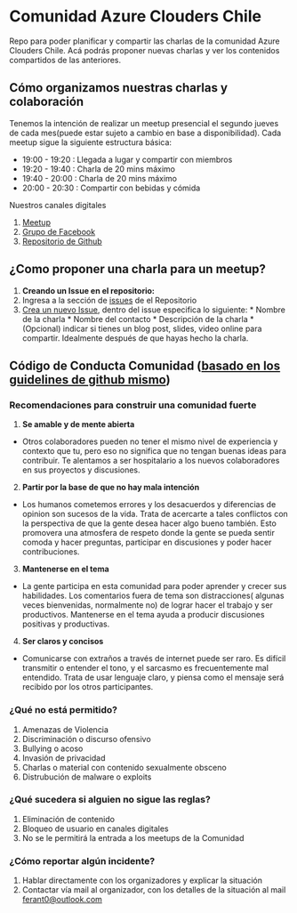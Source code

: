# Comunidad Azure Clouders Chile
Repo para poder planificar y compartir las charlas de la comunidad Azure Clouders Chile. Acá podrás proponer nuevas charlas y ver los contenidos compartidos de las anteriores.

## Cómo organizamos nuestras charlas y colaboración
Tenemos la intención de realizar un meetup presencial el segundo jueves de cada mes(puede estar sujeto a cambio en base a disponibilidad). Cada meetup sigue la siguiente estructura básica:

*  19:00 - 19:20 : Llegada a lugar y compartir con miembros
*  19:20 - 19:40 : Charla de 20 mins máximo
*  19:40 - 20:00 : Charla de 20 mins máximo
*  20:00 - 20:30 : Compartir con bebidas y cómida

Nuestros canales digitales

1. [Meetup](https://www.meetup.com/Azure-Clouders-Chile/)
2. [Grupo de Facebook](https://www.facebook.com/groups/1648310812075159/)
3. [Repositorio de Github](https://github.com/feranto/azure-clouders-chile)

## ¿Como proponer una charla para un meetup?
1. __Creando un Issue en el repositorio:__ 
  1.  Ingresa a la sección de [issues](https://github.com/feranto/azure-clouders-chile/issues) de el Repositorio
  2.  [Crea un nuevo Issue](https://github.com/feranto/azure-clouders-chile/issues/new), dentro del issue especifica lo siguiente:
    * Nombre de la charla
    * Nombre del contacto
    * Descripción de la charla
    * (Opcional) indicar si tienes un blog post, slides, video online para compartir. Idealmente después de que hayas hecho la charla.



## Código de Conducta Comunidad ([basado en los guidelines de github mismo](https://help.github.com/articles/github-community-guidelines/))

### Recomendaciones para construir una comunidad fuerte
1. __Se amable y de mente abierta__
  * Otros colaboradores pueden no tener el mismo nivel de experiencia y contexto que tu, pero eso no significa que no tengan buenas ideas para contribuir. Te alentamos a ser hospitalario a los nuevos colaboradores en sus proyectos y discusiones.
2. __Partir por la base de que no hay mala intención__
  * Los humanos cometemos errores y los desacuerdos y diferencias de opinion son sucesos de la vida. Trata de acercarte a tales conflictos con la perspectiva de que la gente desea hacer algo bueno también. Esto promovera una atmosfera de respeto donde la gente se pueda sentir comoda y hacer preguntas, participar en discusiones y poder hacer contribuciones.
3. __Mantenerse en el tema__
  * La gente participa en esta comunidad para poder aprender y crecer sus habilidades. Los comentarios fuera de tema son distracciones( algunas veces bienvenidas, normalmente no) de lograr hacer el trabajo y ser productivos. Mantenerse en el tema ayuda a producir discusiones positivas y productivas.
4. __Ser claros y concisos__
  * Comunicarse con extraños a través de internet puede ser raro. Es difícil transmitir o entender el tono, y el sarcasmo es frecuentemente mal entendido. Trata de usar lenguaje claro, y piensa como el mensaje será recibido por los otros participantes.

### ¿Qué no está permitido?
1. Amenazas de Violencia
2. Discriminación o discurso ofensivo 
3. Bullying o acoso
4. Invasión de privacidad 
5. Charlas o material con contenido sexualmente obsceno
6. Distrubución de malware o exploits

### ¿Qué sucedera si alguien no sigue las reglas?
1. Eliminación de contenido
2. Bloqueo de usuario en canales digitales
3. No se le permitirá la entrada a los meetups de la Comunidad

### ¿Cómo reportar algún incidente?
1. Hablar directamente con los organizadores y explicar la situación
2. Contactar vía mail al organizador, con los detalles de la situación al mail ferant0@outlook.com


